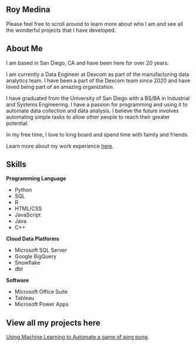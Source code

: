 ## Roy Medina

Please feel free to scroll around to learn more about who I am and see all the wonderful projects that I have developed. 

<!-- <iframe>
  src="https://roy-medina.github.io/profile" width="100%" height="500px"
</iframe> -->

##  About Me

I am based in San Diego, CA and have been here for over 20 years.

I am currently a Data Engineer at Dexcom as part of the manufacturing data analytics team. I have been a part of the Dexcom team since 2020 and have loved being part of an amazing organization.

I have graduated from the University of San Diego with a BS/BA in Industrial and Systems Engineering. I have a passion for programming and using it to automate data collection and data analysis. I believe the future involves automating simple tasks to allow other people to reach their greater potential. 

In my free time, I love to long board and spend time with family and friends. 

Learn more about my work experience [here](https://roy-medina.github.io/resume).

## Skills

**Programming Language**
- Python
- SQL
- R
- HTML/CSS
- JavaScript
- Java
- C++

**Cloud Data Platforms**
- Microsoft SQL Server
- Google BigQuery
- Snowflake
- dbt

**Software**
- Microsoft Office Suite
- Tableau
- Microsoft Power Apps


## View all my projects here


[Using Machine Learning to Automate a game of ping pong](https://roy-medina.github.io/resume).
